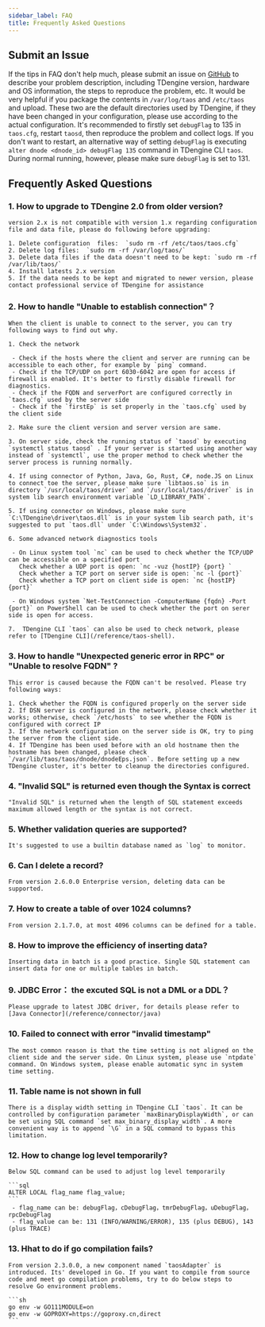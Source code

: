 ```yaml
---
sidebar_label: FAQ
title: Frequently Asked Questions
---
```


## Submit an Issue

If the tips in FAQ don't help much, please submit an issue on  [GitHub](https://github.com/taosdata/TDengine) to describe your problem description, including TDengine version, hardware and OS information, the steps to reproduce the problem, etc. It would be very helpful if you package the contents in `/var/log/taos` and `/etc/taos` and upload. These two are the default directories used by TDengine, if they have been changed in your configuration, please use according to the actual configuration. It's recommended to firstly set `debugFlag` to 135 in `taos.cfg`, restart `taosd`, then reproduce the problem and collect logs. If you don't want to restart, an alternative way of setting `debugFlag` is executing `alter dnode <dnode_id> debugFlag 135` command in TDengine CLI `taos`. During normal running, however, please make sure `debugFlag` is set to 131.

## Frequently Asked Questions

### 1. How to upgrade to TDengine 2.0 from older version?

    version 2.x is not compatible with version 1.x regarding configuration file and data file, please do following before upgrading:

    1. Delete configuration  files:  `sudo rm -rf /etc/taos/taos.cfg`
    2. Delete log files:  `sudo rm -rf /var/log/taos/`
    3. Delete data files if the data doesn't need to be kept: `sudo rm -rf /var/lib/taos/`
    4. Install latests 2.x version
    5. If the data needs to be kept and migrated to newer version, please contact professional service of TDengine for assistance

### 2. How to handle "Unable to establish connection"？

    When the client is unable to connect to the server, you can try following ways to find out why.

    1. Check the network

     - Check if the hosts where the client and server are running can be accessible to each other, for example by `ping` command. 
     - Check if the TCP/UDP on port 6030-6042 are open for access if firewall is enabled. It's better to firstly disable firewall for diagnostics.
     - Check if the FQDN and serverPort are configured correctly in `taos.cfg` used by the server side
     - Check if the `firstEp` is set properly in the `taos.cfg` used by the client side

    2. Make sure the client version and server version are same.

    3. On server side, check the running status of `taosd` by executing `systemctl status taosd` . If your server is started using another way instead of `systemctl`, use the proper method to check whether the server process is running normally.

    4. If using connector of Python, Java, Go, Rust, C#, node.JS on Linux to connect toe the server, please make sure `libtaos.so` is in directory `/usr/local/taos/driver` and `/usr/local/taos/driver` is in system lib search environment variable `LD_LIBRARY_PATH`.

    5. If using connector on Windows, please make sure `C:\TDengine\driver\taos.dll` is in your system lib search path, it's suggested to put `taos.dll` under `C:\Windows\System32`. 

    6. Some advanced network diagnostics tools

     - On Linux system tool `nc` can be used to check whether the TCP/UDP can be accessible on a specified port 
       Check whether a UDP port is open: `nc -vuz {hostIP} {port} `
       Check whether a TCP port on server side is open: `nc -l {port}`
       Check whether a TCP port on client side is open: `nc {hostIP} {port}`

     - On Windows system `Net-TestConnection -ComputerName {fqdn} -Port {port}` on PowerShell can be used to check whether the port on serer side is open for access. 

    7.  TDengine CLI `taos` can also be used to check network, please refer to [TDengine CLI](/reference/taos-shell).

### 3. How to handle "Unexpected generic error in RPC" or  "Unable to resolve FQDN" ?

    This error is caused because the FQDN can't be resolved. Please try following ways:

    1. Check whether the FQDN is configured properly on the server side
    2. If DSN server is configured in the network, please check whether it works; otherwise, check `/etc/hosts` to see whether the FQDN is configured with correct IP
    3. If the network configuration on the server side is OK, try to ping the server from the client side.
    4. If TDengine has been used before with an old hostname then the hostname has been changed, please check `/var/lib/taos/taos/dnode/dnodeEps.json`. Before setting up a new TDengine cluster, it's better to cleanup the directories configured.

### 4. "Invalid SQL" is returned even though the Syntax is correct

    "Invalid SQL" is returned when the length of SQL statement exceeds maximum allowed length or the syntax is not correct.

### 5. Whether validation queries are supported?

    It's suggested to use a builtin database named as `log` to monitor.

<a class="anchor" id="update"></a>

### 6. Can I delete a record?

    From version 2.6.0.0 Enterprise version, deleting data can be supported.

### 7. How to create a table of over 1024 columns?

    From version 2.1.7.0, at most 4096 columns can be defined for a table.

### 8. How to improve the efficiency of inserting data?

    Inserting data in batch is a good practice. Single SQL statement can insert data for one or multiple tables in batch.

### 9. JDBC Error： the excuted SQL is not a DML or a DDL？

    Please upgrade to latest JDBC driver, for details please refer to [Java Connector](/reference/connector/java)

### 10. Failed to connect with error  "invalid timestamp"

    The most common reason is that the time setting is not aligned on the client side and the server side. On Linux system, please use `ntpdate` command. On Windows system, please enable automatic sync in system time setting.

### 11. Table name is not shown in full

    There is a display width setting in TDengine CLI `taos`. It can be controlled by configuration parameter `maxBinaryDisplayWidth`, or can be set using SQL command `set max_binary_display_width`. A more convenient way is to append `\G` in a SQL command to bypass this limitation.

### 12. How to change log level temporarily?

    Below SQL command can be used to adjust log level temporarily

    ```sql
    ALTER LOCAL flag_name flag_value;
    ```
     - flag_name can be: debugFlag，cDebugFlag，tmrDebugFlag，uDebugFlag，rpcDebugFlag
     - flag_value can be: 131 (INFO/WARNING/ERROR), 135 (plus DEBUG), 143 (plus TRACE)

<a class="anchor" id="timezone"></a>


### 13. Hhat to do if go compilation fails?

    From version 2.3.0.0, a new component named `taosAdapter` is introduced. Its' developed in Go. If you want to compile from source code and meet go compilation problems, try to do below steps to resolve Go environment problems.

    ```sh
    go env -w GO111MODULE=on
    go env -w GOPROXY=https://goproxy.cn,direct
    ```
